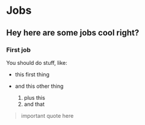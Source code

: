 # Jobs

## Hey here are some jobs cool right?

### First job

You should do stuff, like:

* this first thing
* and this other thing

    1. plus this
    2. and that

> important quote here